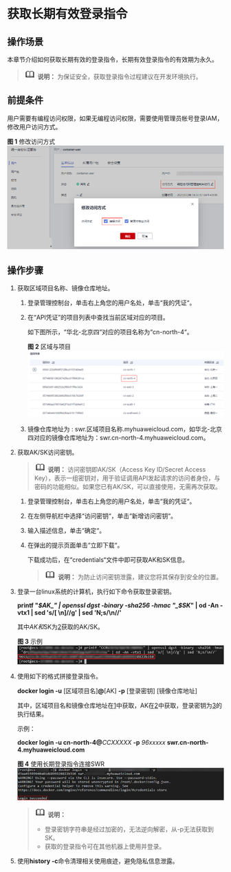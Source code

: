 # 获取长期有效登录指令<a name="swr_01_1000"></a>

## 操作场景<a name="section139621122486"></a>

本章节介绍如何获取长期有效的登录指令，长期有效登录指令的有效期为永久。

>![](public_sys-resources/icon-note.gif) **说明：** 
>为保证安全，获取登录指令过程建议在开发环境执行。

## 前提条件<a name="section1829411279116"></a>

用户需要有编程访问权限，如果无编程访问权限，需要使用管理员帐号登录IAM，修改用户访问方式。

**图 1**  修改访问方式<a name="fig10202154313378"></a>  
![](figures/修改访问方式.png "修改访问方式")

## 操作步骤<a name="section140815918599"></a>

1.  <a name="li5768123671815"></a>获取区域项目名称、镜像仓库地址。
    1.  登录管理控制台，单击右上角您的用户名处，单击“我的凭证“。
    2.  在“API凭证”的项目列表中查找当前区域对应的项目。

        如下图所示，“华北-北京四“对应的项目名称为“cn-north-4“。

        **图 2**  区域与项目<a name="fig1548146070"></a>  
        ![](figures/区域与项目.png "区域与项目")

    3.  镜像仓库地址为 : swr.区域项目名称.myhuaweicloud.com，如华北-北京四对应的镜像仓库地址为：swr.cn-north-4.myhuaweicloud.com。

2.  <a name="li1863783911295"></a>获取AK/SK访问密钥。

    >![](public_sys-resources/icon-note.gif) **说明：** 
    >访问密钥即AK/SK（Access Key ID/Secret Access Key），表示一组密钥对，用于验证调用API发起请求的访问者身份，与密码的功能相似。如果您已有AK/SK，可以直接使用，无需再次获取。

    1.  登录管理控制台，单击右上角您的用户名处，单击“我的凭证“。
    2.  在左侧导航栏中选择“访问密钥“，单击“新增访问密钥“。
    3.  输入描述信息，单击“确定“。
    4.  在弹出的提示页面单击“立即下载“。

        下载成功后，在“credentials“文件中即可获取AK和SK信息。

        >![](public_sys-resources/icon-note.gif) **说明：** 
        >为防止访问密钥泄露，建议您将其保存到安全的位置。


3.  <a name="li132430753010"></a>登录一台linux系统的计算机，执行如下命令获取登录密钥。

    **printf "_$AK_" | openssl dgst -binary -sha256 -hmac "_$SK_" | od -An -vtx1 | sed 's/\[ \\n\]//g' | sed 'N;s/\\n//'**

    其中$AK和$SK为[2](#li1863783911295)获取的AK/SK。

    **图 3**  示例<a name="fig56444333813"></a>  
    ![](figures/示例.png "示例")

4.  使用如下的格式拼接登录指令。

    **docker login -u**  \[区域项目名\]**@**\[AK\]  **-p**  \[登录密钥\] \[镜像仓库地址\]

    其中，区域项目名和镜像仓库地址在[1](#li5768123671815)中获取，AK在[2](#li1863783911295)中获取，登录密钥为[3](#li132430753010)的执行结果。

    示例：

    **docker login -u cn-north-4@**_CCXXXXX_ **-p** _96xxxxx_ **swr.cn-north-4.myhuaweicloud.com**

    **图 4**  使用长期登录指令连接SWR<a name="fig9655181252519"></a>  
    ![](figures/使用长期登录指令连接SWR.png "使用长期登录指令连接SWR")

    >![](public_sys-resources/icon-note.gif) **说明：** 
    >-   登录密钥字符串是经过加密的，无法逆向解密，从-p无法获取到SK。
    >-   获取的登录指令可在其他机器上使用并登录。

5.  使用**history -c**命令清理相关使用痕迹，避免隐私信息泄露。

